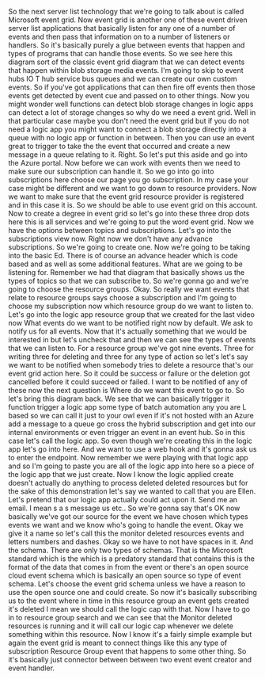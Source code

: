 So the next server list technology that we're going to talk about is called Microsoft event grid.
Now event grid is another one of these event driven server list applications that basically listen for
any one of a number of events and then pass that information on to a number of listeners or handlers.
So it's basically purely a glue between events that happen and types of programs that can handle those
events.
So we see here this diagram sort of the classic event grid diagram that we can detect events that happen
within blob storage media events.
I'm going to skip to event hubs IO T hub service bus queues and we can create our own custom events.
So if you've got applications that can then fire off events then those events get detected by event
cue and passed on to other things.
Now you might wonder well functions can detect blob storage changes in logic apps can detect a lot of
storage changes so why do we need a event grid.
Well in that particular case maybe you don't need the event grid but if you do not need a logic app
you might want to connect a blob storage directly into a queue with no logic app or function in between.
Then you can use an event great to trigger to take the the event that occurred and create a new message
in a queue relating to it.
Right.
So let's put this aside and go into the Azure portal.
Now before we can work with events then we need to make sure our subscription can handle it.
So we go into go into subscriptions here choose our page you go subscription.
In my case your case might be different and we want to go down to resource providers.
Now we want to make sure that the event grid resource provider is registered and in this case it is.
So we should be able to use event grid on this account.
Now to create a degree in event grid so let's go into these three drop dots here this is all services
and we're going to put the word event grid.
Now we have the options between topics and subscriptions.
Let's go into the subscriptions view now.
Right now we don't have any advance subscriptions.
So we're going to create one.
Now we're going to be taking into the basic Ed.
There is of course an advance header which is code based and as well as some additional features.
What are we going to be listening for.
Remember we had that diagram that basically shows us the types of topics so that we can subscribe to.
So we're gonna go and we're going to choose the resource groups.
Okay.
So really we want events that relate to resource groups says choose a subscription and I'm going to
choose my subscription now which resource group do we want to listen to.
Let's go into the logic app resource group that we created for the last video now What events do we
want to be notified right now by default.
We ask to notify us for all events.
Now that it's actually something that we would be interested in but let's uncheck that and then we can
see the types of events that we can listen to.
For a resource group we've got nine events.
Three for writing three for deleting and three for any type of action so let's let's say we want to
be notified when somebody tries to delete a resource that's our event grid action here.
So it could be success or failure or the deletion got cancelled before it could succeed or failed.
I want to be notified of any of these now the next question is Where do we want this event to go to.
So let's bring this diagram back.
We see that we can basically trigger it function trigger a logic app some type of batch automation any
you are L based so we can call it just to your owl even if it's not hosted with an Azure add a message
to a queue go cross the hybrid subscription and get into our internal environments or even trigger an
event in an event hub.
So in this case let's call the logic app.
So even though we're creating this in the logic app let's go into here.
And we want to use a web hook and it's gonna ask us to enter the endpoint.
Now remember we were playing with that logic app and so I'm going to paste you are all of the logic
app into here so a piece of the logic app that we just create.
Now I know the logic applied create doesn't actually do anything to process deleted deleted resources
but for the sake of this demonstration let's say we wanted to call that you are Ellen.
Let's pretend that our logic app actually could act upon it.
Send me an email.
I mean s a s message us etc..
So we're gonna say that's OK now basically we've got our source for the event we have chosen which types
events we want and we know who's going to handle the event.
Okay we give it a name so let's call this the monitor deleted resources events and letters numbers and
dashes.
Okay so we have to not have spaces in it.
And the schema.
There are only two types of schemas.
That is the Microsoft standard which is the which is a predatory standard that contains this is the
format of the data that comes in from the event or there's an open source cloud event schema which is
basically an open source so type of event schema.
Let's choose the event grid schema unless we have a reason to use the open source one and could create.
So now it's basically subscribing us to the event where in time in this resource group an event gets
created it's deleted I mean we should call the logic cap with that.
Now I have to go in to resource group search and we can see that the Monitor deleted resources is running
and it will call our logic cap whenever we delete something within this resource.
Now I know it's a fairly simple example but again the event grid is meant to connect things like this
any type of subscription Resource Group event that happens to some other thing.
So it's basically just connector between between two event event creator and event handler.
